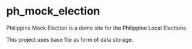 # ph_mock_election
Philippine Mock Election is a demo site for the Philippine Local Elections

This project uses base file as form of data storage. 
